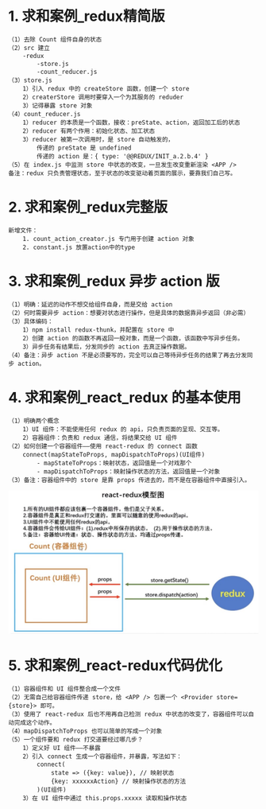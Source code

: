 # 1. 求和案例_redux精简版
    （1）去除 Count 组件自身的状态
    （2）src 建立
        -redux
            -store.js
            -count_reducer.js
    （3）store.js
        1）引入 redux 中的 createStore 函数，创建一个 store
        2）createrStore 调用时要穿入一个为其服务的 reduder
        3）记得暴露 store 对象
    （4）count_reducer.js
        1）reducer 的本质是一个函数，接收：preState、action，返回加工后的状态
        2）reducer 有两个作用：初始化状态、加工状态
        3）reducer 被第一次调用时，是 store 自动触发的，
            传递的 preState 是 undefined
            传递的 action 是：{ type: '@@REDUX/INIT_a.2.b.4' }
    （5）在 index.js 中监测 store 中状态的改变，一旦发生改变重新渲染 <APP />
    备注：redux 只负责管理状态，至于状态的改变驱动着页面的展示，要靠我们自己写。   

# 2. 求和案例_redux完整版
    新增文件：
        1. count_action_creator.js 专门用于创建 action 对象
        2. constant.js 放置action中的type

# 3. 求和案例_redux 异步 action 版
    （1）明确：延迟的动作不想交给组件自身，而是交给 action
    （2）何时需要异步 action：想要对状态进行操作，但是具体的数据靠异步返回（非必需）
    （3）具体编码：
        1）npm install redux-thunk，并配置在 store 中
        2）创建 action 的函数不再返回一般对象，而是一个函数，该函数中写异步任务。
        3）异步任务有结果后，分发同步的 action 去真正操作数据。
    （4）备注：异步 action 不是必须要写的，完全可以自己等待异步任务的结果了再去分发同步 action。

# 4. 求和案例_react_redux 的基本使用
    （1）明确两个概念
        1）UI 组件：不能使用任何 redux 的 api，只负责页面的呈现、交互等。
        2）容器组件：负责和 redux 通信，将结果交给 UI 组件
    （2）如何创建一个容器组件——使用 react-redux 的 connect 函数
        connect(mapStateToProps, mapDispatchToProps)(UI组件)
            - mapStateToProps：映射状态，返回值是一个对戏那个
            - mapDispatchToProps：映射操作状态的方法，返回值是一个对象
    （3）备注：容器组件中的 store 是靠 props 传进去的，而不是在容器组件中直接引入。

![react-redux模型图](../redux_test/mdImgs/react-redux.jpg)

# 5. 求和案例_react-redux代码优化
    （1）容器组件和 UI 组件整合成一个文件
    （2）无需自己给容器组件传递 store，给 <APP /> 包裹一个 <Provider store={store}> 即可。
    （3）使用了 react-redux 后也不用再自己检测 redux 中状态的改变了，容器组件可以自动完成这个动作。
    （4）mapDispatchToProps 也可以简单的写成一个对象
    （5）一个组件要和 redux 打交道要经过哪几步？
        1）定义好 UI 组件——不暴露
        2）引入 connect 生成一个容器组件，并暴露，写法如下：
            connect(
                state => ({key: value}), // 映射状态
                {key: xxxxxxAction} // 映射操作状态的方法
            )(UI组件)
        3）在 UI 组件中通过 this.props.xxxxx 读取和操作状态